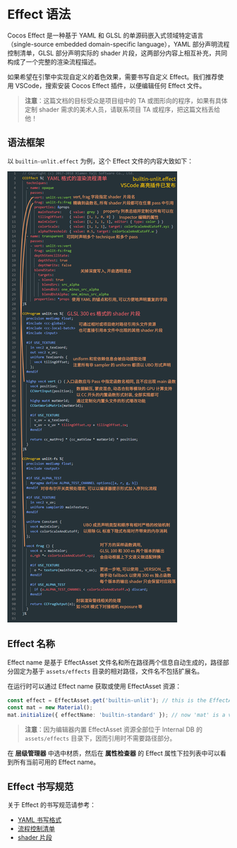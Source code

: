 # Effect 语法

Cocos Effect 是一种基于 YAML 和 GLSL 的单源码嵌入式领域特定语言（single-source embedded domain-specific language），YAML 部分声明流程控制清单，GLSL 部分声明实际的 shader 片段，这两部分内容上相互补充，共同构成了一个完整的渲染流程描述。

如果希望在引擎中实现自定义的着色效果，需要书写自定义 Effect。我们推荐使用 VSCode，搜索安装 Cocos Effect 插件，以便编辑任何 Effect 文件。

> **注意**：这篇文档的目标受众是项目组中的 TA 或图形向的程序，如果有具体定制 shader 需求的美术人员，请联系项目 TA 或程序，把这篇文档丢给他！

## 语法框架

以 `builtin-unlit.effect` 为例，这个 Effect 文件的内容大致如下：

![effect](effect.png)

## Effect 名称

Effect name 是基于 EffectAsset 文件名和所在路径两个信息自动生成的，路径部分固定为基于 `assets/effects` 目录的相对路径，文件名不包括扩展名。

在运行时可以通过 Effect name 获取或使用 EffectAsset 资源：

```ts
const effect = EffectAsset.get('builtin-unlit'); // this is the EffectAsset resource instance
const mat = new Material();
mat.initialize({ effectName: 'builtin-standard' }); // now 'mat' is a valid standard material
```

> **注意**：因为编辑器内置 EffectAsset 资源全部位于 Internal DB 的 `assets/effects` 目录下，因而引用时不需要路径部分。

在 **层级管理器** 中选中材质，然后在 **属性检查器** 的 Effect 属性下拉列表中可以看到所有当前可用的 Effect name。

## Effect 书写规范

关于 Effect 的书写规范请参考：

- [YAML 书写格式](yaml-101.md)
- [流程控制清单](rendering-procedure-manifest.md)
- [shader 片段](pass-parameter-list.md)
